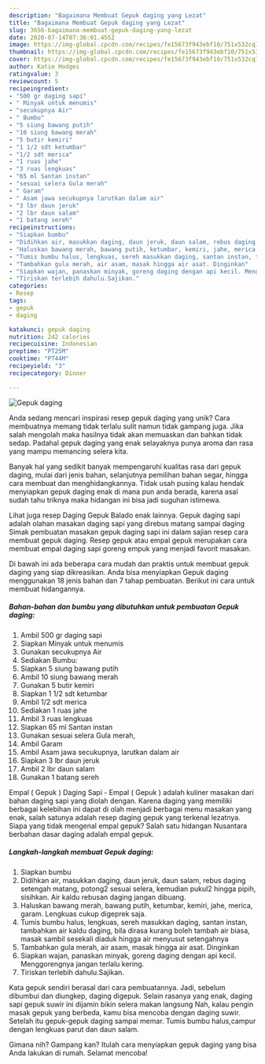 ```yaml
---
description: "Bagaimana Membuat Gepuk daging yang Lezat"
title: "Bagaimana Membuat Gepuk daging yang Lezat"
slug: 3656-bagaimana-membuat-gepuk-daging-yang-lezat
date: 2020-07-14T07:36:01.455Z
image: https://img-global.cpcdn.com/recipes/fe15673f943ebf10/751x532cq70/gepuk-daging-foto-resep-utama.jpg
thumbnail: https://img-global.cpcdn.com/recipes/fe15673f943ebf10/751x532cq70/gepuk-daging-foto-resep-utama.jpg
cover: https://img-global.cpcdn.com/recipes/fe15673f943ebf10/751x532cq70/gepuk-daging-foto-resep-utama.jpg
author: Katie Hodges
ratingvalue: 3
reviewcount: 5
recipeingredient:
- "500 gr daging sapi"
- " Minyak untuk menumis"
- "secukupnya Air"
- " Bumbu"
- "5 siung bawang putih"
- "10 siung bawang merah"
- "5 butir kemiri"
- "1 1/2 sdt ketumbar"
- "1/2 sdt merica"
- "1 ruas jahe"
- "3 ruas lengkuas"
- "65 ml Santan instan"
- "sesuai selera Gula merah"
- " Garam"
- " Asam jawa secukupnya larutkan dalam air"
- "3 lbr daun jeruk"
- "2 lbr daun salam"
- "1 batang sereh"
recipeinstructions:
- "Siapkan bumbu"
- "Didihkan air, masukkan daging, daun jeruk, daun salam, rebus daging setengah matang, potong2 sesuai selera, kemudian pukul2 hingga pipih, sisihkan. Air kaldu rebusan daging jangan dibuang."
- "Haluskan bawang merah, bawang putih, ketumbar, kemiri, jahe, merica, garam. Lengkuas cukup digeprek saja."
- "Tumis bumbu halus, lengkuas, sereh masukkan daging, santan instan, tambahkan air kaldu daging, bila dirasa kurang boleh tambah air biasa, masak sambil sesekali diaduk hingga air menyusut setengahnya"
- "Tambahkan gula merah, air asam, masak hingga air asat. Dinginkan"
- "Siapkan wajan, panaskan minyak, goreng daging dengan api kecil. Menggorengnya jangan terlalu kering."
- "Tiriskan terlebih dahulu.Sajikan."
categories:
- Resep
tags:
- gepuk
- daging

katakunci: gepuk daging 
nutrition: 242 calories
recipecuisine: Indonesian
preptime: "PT25M"
cooktime: "PT44M"
recipeyield: "3"
recipecategory: Dinner

---
```



![Gepuk daging](https://img-global.cpcdn.com/recipes/fe15673f943ebf10/751x532cq70/gepuk-daging-foto-resep-utama.jpg)

Anda sedang mencari inspirasi resep gepuk daging yang unik? Cara membuatnya memang tidak terlalu sulit namun tidak gampang juga. Jika salah mengolah maka hasilnya tidak akan memuaskan dan bahkan tidak sedap. Padahal gepuk daging yang enak selayaknya punya aroma dan rasa yang mampu memancing selera kita.

Banyak hal yang sedikit banyak mempengaruhi kualitas rasa dari gepuk daging, mulai dari jenis bahan, selanjutnya pemilihan bahan segar, hingga cara membuat dan menghidangkannya. Tidak usah pusing kalau hendak menyiapkan gepuk daging enak di mana pun anda berada, karena asal sudah tahu triknya maka hidangan ini bisa jadi suguhan istimewa.

Lihat juga resep Daging Gepuk Balado enak lainnya. Gepuk daging sapi adalah olahan masakan daging sapi yang direbus matang sampai daging Simak pembuatan masakan gepuk daging sapi ini dalam sajian resep cara membuat gepuk daging. Resep gepuk atau empal gepuk merupakan cara membuat empal daging sapi goreng empuk yang menjadi favorit masakan.


Di bawah ini ada beberapa cara mudah dan praktis untuk membuat gepuk daging yang siap dikreasikan. Anda bisa menyiapkan Gepuk daging menggunakan 18 jenis bahan dan 7 tahap pembuatan. Berikut ini cara untuk membuat hidangannya.

<!--inarticleads1-->

##### Bahan-bahan dan bumbu yang dibutuhkan untuk pembuatan Gepuk daging:

1. Ambil 500 gr daging sapi
1. Siapkan  Minyak untuk menumis
1. Gunakan secukupnya Air
1. Sediakan  Bumbu:
1. Siapkan 5 siung bawang putih
1. Ambil 10 siung bawang merah
1. Gunakan 5 butir kemiri
1. Siapkan 1 1/2 sdt ketumbar
1. Ambil 1/2 sdt merica
1. Sediakan 1 ruas jahe
1. Ambil 3 ruas lengkuas
1. Siapkan 65 ml Santan instan
1. Gunakan sesuai selera Gula merah,
1. Ambil  Garam
1. Ambil  Asam jawa secukupnya, larutkan dalam air
1. Siapkan 3 lbr daun jeruk
1. Ambil 2 lbr daun salam
1. Gunakan 1 batang sereh


Empal ( Gepuk ) Daging Sapi - Empal ( Gepuk ) adalah kuliner masakan dari bahan daging sapi yang diolah dengan. Karena daging yang memiliki berbagai kelebihan ini dapat di olah menjadi berbagai menu masakan yang enak, salah satunya adalah resep daging gepuk yang terkenal lezatnya. Siapa yang tidak mengenal empal gepuk? Salah satu hidangan Nusantara berbahan dasar daging adalah empal gepuk. 

<!--inarticleads2-->

##### Langkah-langkah membuat Gepuk daging:

1. Siapkan bumbu
1. Didihkan air, masukkan daging, daun jeruk, daun salam, rebus daging setengah matang, potong2 sesuai selera, kemudian pukul2 hingga pipih, sisihkan. Air kaldu rebusan daging jangan dibuang.
1. Haluskan bawang merah, bawang putih, ketumbar, kemiri, jahe, merica, garam. Lengkuas cukup digeprek saja.
1. Tumis bumbu halus, lengkuas, sereh masukkan daging, santan instan, tambahkan air kaldu daging, bila dirasa kurang boleh tambah air biasa, masak sambil sesekali diaduk hingga air menyusut setengahnya
1. Tambahkan gula merah, air asam, masak hingga air asat. Dinginkan
1. Siapkan wajan, panaskan minyak, goreng daging dengan api kecil. Menggorengnya jangan terlalu kering.
1. Tiriskan terlebih dahulu.Sajikan.


Kata gepuk sendiri berasal dari cara pembuatannya. Jadi, sebelum dibumbui dan diungkep, daging digepuk. Selain rasanya yang enak, daging sapi gepuk suwir ini dijamin bikin selera makan langsung Nah, kalau pengin masak gepuk yang berbeda, kamu bisa mencoba dengan daging suwir. Setelah itu gepuk-gepuk daging sampai memar. Tumis bumbu halus,campur dengan lengkuas parut dan daun salam. 

Gimana nih? Gampang kan? Itulah cara menyiapkan gepuk daging yang bisa Anda lakukan di rumah. Selamat mencoba!
